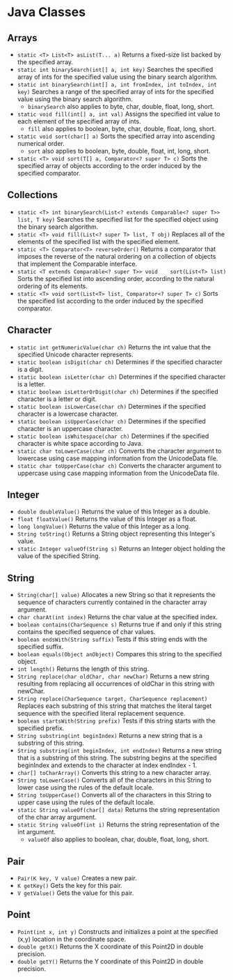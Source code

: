 # Java Classes
## Arrays
* `static <T> List<T> asList(T... a)` Returns a fixed-size list backed by the specified array.
* `static int binarySearch(int[] a, int key)` Searches the specified array of ints for the specified value using the binary search algorithm.
* `static int binarySearch(int[] a, int fromIndex, int toIndex, int key)` Searches a range of the specified array of ints for the specified value using the binary search algorithm.
  * `binarySearch` also applies to byte, char, double, float, long, short.
* `static void fill(int[] a, int val)` Assigns the specified int value to each element of the specified array of ints.
  * `fill` also applies to boolean, byte, char, double, float, long, short.
* `static void sort(char[] a)` Sorts the specified array into ascending numerical order.
  * `sort` also applies to boolean, byte, double, float, int, long, short.
* `static <T> void sort(T[] a, Comparator<? super T> c)` Sorts the specified array of objects according to the order induced by the specified comparator.
## Collections
* `static <T> int binarySearch(List<? extends Comparable<? super T>> list, T key)` Searches the specified list for the specified object using the binary search algorithm.
* `static <T> void fill(List<? super T> list, T obj)` Replaces all of the elements of the specified list with the specified element.
* `static <T> Comparator<T> reverseOrder()` Returns a comparator that imposes the reverse of the natural ordering on a collection of objects that implement the Comparable interface.
* `static <T extends Comparable<? super T>> void	sort(List<T> list)` Sorts the specified list into ascending order, according to the natural ordering of its elements.
* `static <T> void sort(List<T> list, Comparator<? super T> c)` Sorts the specified list according to the order induced by the specified comparator.
## Character
* `static int getNumericValue(char ch)` Returns the int value that the specified Unicode character represents.
* `static boolean isDigit(char ch)` Determines if the specified character is a digit.
* `static boolean isLetter(char ch)` Determines if the specified character is a letter.
* `static boolean isLetterOrDigit(char ch)` Determines if the specified character is a letter or digit.
* `static boolean isLowerCase(char ch)` Determines if the specified character is a lowercase character.
* `static boolean isUpperCase(char ch)` Determines if the specified character is an uppercase character.
* `static boolean isWhitespace(char ch)` Determines if the specified character is white space according to Java.
* `static char toLowerCase(char ch)` Converts the character argument to lowercase using case mapping information from the UnicodeData file.
* `static char toUpperCase(char ch)` Converts the character argument to uppercase using case mapping information from the UnicodeData file.
## Integer
* `double doubleValue()` Returns the value of this Integer as a double.
* `float floatValue()` Returns the value of this Integer as a float.
* `long longValue()` Returns the value of this Integer as a long.
* `String toString()` Returns a String object representing this Integer's value.
* `static Integer valueOf(String s)` Returns an Integer object holding the value of the specified String.
## String
* `String(char[] value)` Allocates a new String so that it represents the sequence of characters currently contained in the character array argument.
* `char charAt(int index)` Returns the char value at the specified index.
* `boolean contains(CharSequence s)` Returns true if and only if this string contains the specified sequence of char values.
* `boolean endsWith(String suffix)` Tests if this string ends with the specified suffix.
* `boolean equals(Object anObject)` Compares this string to the specified object.
* `int length()` Returns the length of this string.
* `String replace(char oldChar, char newChar)` Returns a new string resulting from replacing all occurrences of oldChar in this string with newChar.
* `String replace(CharSequence target, CharSequence replacement)` Replaces each substring of this string that matches the literal target sequence with the specified literal replacement sequence.
* `boolean startsWith(String prefix)` Tests if this string starts with the specified prefix.
* `String substring(int beginIndex)` Returns a new string that is a substring of this string.
* `String substring(int beginIndex, int endIndex)` Returns a new string that is a substring of this string. The substring begins at the specified beginIndex and extends to the character at index endIndex - 1. 
* `char[] toCharArray()` Converts this string to a new character array.
* `String toLowerCase()` Converts all of the characters in this String to lower case using the rules of the default locale.
* `String toUpperCase()` Converts all of the characters in this String to upper case using the rules of the default locale.
* `static String valueOf(char[] data)` Returns the string representation of the char array argument.
* `static String valueOf(int i)` Returns the string representation of the int argument.
  * `valueOf` also applies to boolean, char, double, float, long, short.
## Pair
* `Pair(K key, V value)` Creates a new pair.
* `K getKey()` Gets the key for this pair.
* `V getValue()` Gets the value for this pair.
## Point
* `Point(int x, int y)` Constructs and initializes a point at the specified (x,y) location in the coordinate space.
* `double getX()` Returns the X coordinate of this Point2D in double precision.
* `double getY()` Returns the Y coordinate of this Point2D in double precision.
